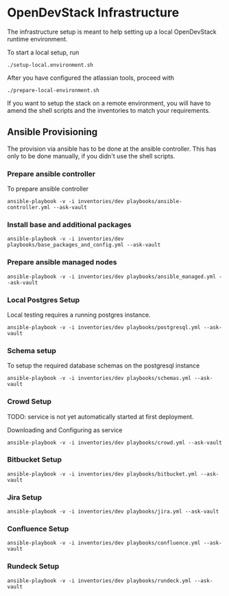 # OpenDevStack Infrastructure
The infrastructure setup is meant to help setting up a local OpenDevStack runtime environment.

To start a local setup, run
```
./setup-local.environment.sh
```

After you have configured the atlassian tools, proceed with
```
./prepare-local-environment.sh
```

If you want to setup the stack on a remote environment, you will have to amend the shell scripts and 
the inventories to match your requirements. 

## Ansible Provisioning
The provision via ansible has to be done at the ansible controller. This has only to be done manually, 
if you didn't use the shell scripts. 

### Prepare ansible controller
To prepare ansible controller
```
ansible-playbook -v -i inventories/dev playbooks/ansible-controller.yml --ask-vault
```

### Install base and additional packages

```
ansible-playbook -v -i inventories/dev playbooks/base_packages_and_config.yml --ask-vault
```

### Prepare ansible managed nodes

```
ansible-playbook -v -i inventories/dev playbooks/ansible_managed.yml --ask-vault
```

### Local Postgres Setup

Local testing requires a running postgres instance.

```
ansible-playbook -v -i inventories/dev playbooks/postgresql.yml --ask-vault
```

### Schema setup
To setup the required database schemas on the postgresql instance

```
ansible-playbook -v -i inventories/dev playbooks/schemas.yml --ask-vault
```


### Crowd Setup

TODO: service is not yet automatically started at first deployment.

Downloading and Configuring as service

```
ansible-playbook -v -i inventories/dev playbooks/crowd.yml --ask-vault
```

### Bitbucket Setup

```
ansible-playbook -v -i inventories/dev playbooks/bitbucket.yml --ask-vault
```

### Jira Setup

```
ansible-playbook -v -i inventories/dev playbooks/jira.yml --ask-vault
```

### Confluence Setup
```
ansible-playbook -v -i inventories/dev playbooks/confluence.yml --ask-vault
```
### Rundeck Setup
```
ansible-playbook -v -i inventories/dev playbooks/rundeck.yml --ask-vault
```
